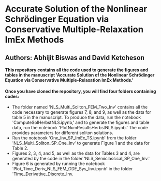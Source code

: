 # Accurate Solution of the Nonlinear Schrödinger Equation via Conservative Multiple-Relaxation ImEx Methods
## Authors: Abhijit Biswas and David Ketcheson

#### This repository contains all the code used to generate the figures and tables in the manuscript 'Accurate Solution of the Nonlinear Schrödinger Equation via Conservative Multiple-Relaxation ImEx Methods.'
#### Once you have cloned the repository, you will find four folders containing codes:
- The folder named 'NLS_Multi_Soliton_FEM_Two_Inv' contains all the code necessary to generate figures 7, 8, and 9, as well as the data for table 5 in the manuscript. To produce the data, run the notebook 'ComputeSolHerbstNLS.ipynb,' and to generate the figures and table data, run the notebook 'PlotNumResultsHerbstNLS.ipynb.' The code provides parameters for different soliton solutions.
- Run the notebook 'One_Inv_SP_ImEx_TS.ipynb' from the folder 'NLS_Multi_Soliton_SP_One_Inv' to generate Figure 1 and the data for Table 2.
- Figures 2, 3, 4, and 5, as well as the data for Tables 3 and 4, are generated by the code in the folder 'NLS_Semiclassical_SP_One_Inv.'
- Figure 6 is generated by running the notebook 'Plot_Time_Deriv_NLS_FEM_ODE_Sys_Inv.ipynb' in the folder 'Time_Derivative_Discrete_Inv.
